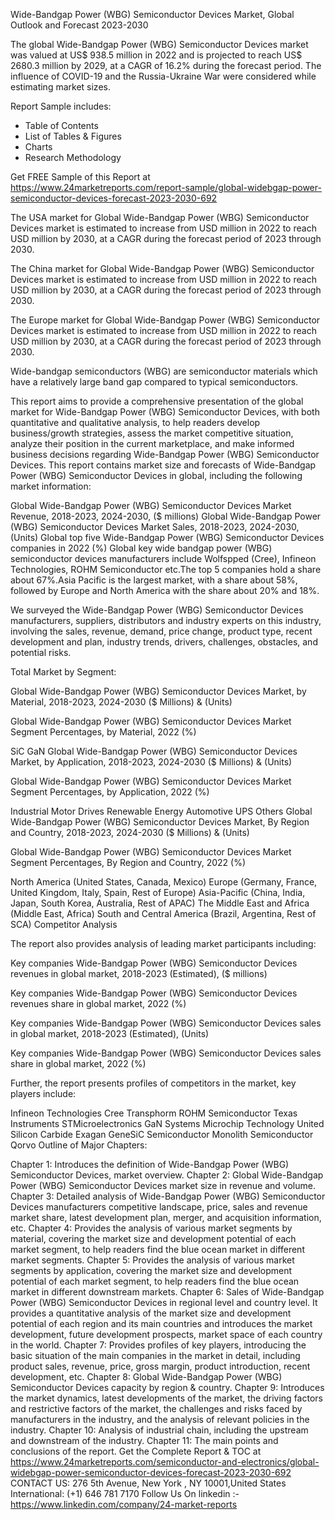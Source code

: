Wide-Bandgap Power (WBG) Semiconductor Devices Market, Global Outlook and Forecast 2023-2030

The global Wide-Bandgap Power (WBG) Semiconductor Devices market was valued at US$ 938.5 million in 2022 and is projected to reach US$ 2680.3 million by 2029, at a CAGR of 16.2% during the forecast period. The influence of COVID-19 and the Russia-Ukraine War were considered while estimating market sizes.

Report Sample includes:
- Table of Contents
- List of Tables & Figures
- Charts
- Research Methodology

Get FREE Sample of this Report at https://www.24marketreports.com/report-sample/global-widebgap-power-semiconductor-devices-forecast-2023-2030-692

The USA market for Global Wide-Bandgap Power (WBG) Semiconductor Devices market is estimated to increase from USD million in 2022 to reach USD million by 2030, at a CAGR during the forecast period of 2023 through 2030.

The China market for Global Wide-Bandgap Power (WBG) Semiconductor Devices market is estimated to increase from USD million in 2022 to reach USD million by 2030, at a CAGR during the forecast period of 2023 through 2030.

The Europe market for Global Wide-Bandgap Power (WBG) Semiconductor Devices market is estimated to increase from USD million in 2022 to reach USD million by 2030, at a CAGR during the forecast period of 2023 through 2030.

Wide-bandgap semiconductors (WBG) are semiconductor materials which have a relatively large band gap compared to typical semiconductors.

This report aims to provide a comprehensive presentation of the global market for Wide-Bandgap Power (WBG) Semiconductor Devices, with both quantitative and qualitative analysis, to help readers develop business/growth strategies, assess the market competitive situation, analyze their position in the current marketplace, and make informed business decisions regarding Wide-Bandgap Power (WBG) Semiconductor Devices. This report contains market size and forecasts of Wide-Bandgap Power (WBG) Semiconductor Devices in global, including the following market information:

Global Wide-Bandgap Power (WBG) Semiconductor Devices Market Revenue, 2018-2023, 2024-2030, ($ millions)
Global Wide-Bandgap Power (WBG) Semiconductor Devices Market Sales, 2018-2023, 2024-2030, (Units)
Global top five Wide-Bandgap Power (WBG) Semiconductor Devices companies in 2022 (%)
Global key wide bandgap power (WBG) semiconductor devices manufacturers include Wolfspped (Cree), Infineon Technologies, ROHM Semiconductor etc.The top 5 companies hold a share about 67%.Asia Pacific is the largest market, with a share about 58%, followed by Europe and North America with the share about 20% and 18%.

We surveyed the Wide-Bandgap Power (WBG) Semiconductor Devices manufacturers, suppliers, distributors and industry experts on this industry, involving the sales, revenue, demand, price change, product type, recent development and plan, industry trends, drivers, challenges, obstacles, and potential risks.

Total Market by Segment:

Global Wide-Bandgap Power (WBG) Semiconductor Devices Market, by Material, 2018-2023, 2024-2030 ($ Millions) & (Units)

Global Wide-Bandgap Power (WBG) Semiconductor Devices Market Segment Percentages, by Material, 2022 (%)

SiC
GaN
Global Wide-Bandgap Power (WBG) Semiconductor Devices Market, by Application, 2018-2023, 2024-2030 ($ Millions) & (Units)

Global Wide-Bandgap Power (WBG) Semiconductor Devices Market Segment Percentages, by Application, 2022 (%)

Industrial Motor Drives
Renewable Energy
Automotive
UPS
Others
Global Wide-Bandgap Power (WBG) Semiconductor Devices Market, By Region and Country, 2018-2023, 2024-2030 ($ Millions) & (Units)

Global Wide-Bandgap Power (WBG) Semiconductor Devices Market Segment Percentages, By Region and Country, 2022 (%)

North America (United States, Canada, Mexico)
Europe (Germany, France, United Kingdom, Italy, Spain, Rest of Europe)
Asia-Pacific (China, India, Japan, South Korea, Australia, Rest of APAC)
The Middle East and Africa (Middle East, Africa)
South and Central America (Brazil, Argentina, Rest of SCA)
Competitor Analysis

The report also provides analysis of leading market participants including:

Key companies Wide-Bandgap Power (WBG) Semiconductor Devices revenues in global market, 2018-2023 (Estimated), ($ millions)

Key companies Wide-Bandgap Power (WBG) Semiconductor Devices revenues share in global market, 2022 (%)

Key companies Wide-Bandgap Power (WBG) Semiconductor Devices sales in global market, 2018-2023 (Estimated), (Units)

Key companies Wide-Bandgap Power (WBG) Semiconductor Devices sales share in global market, 2022 (%)

Further, the report presents profiles of competitors in the market, key players include:

Infineon Technologies
Cree
Transphorm
ROHM Semiconductor
Texas Instruments
STMicroelectronics
GaN Systems
Microchip Technology
United Silicon Carbide
Exagan
GeneSiC Semiconductor
Monolith Semiconductor
Qorvo
Outline of Major Chapters:

Chapter 1: Introduces the definition of Wide-Bandgap Power (WBG) Semiconductor Devices, market overview.
Chapter 2: Global Wide-Bandgap Power (WBG) Semiconductor Devices market size in revenue and volume.
Chapter 3: Detailed analysis of Wide-Bandgap Power (WBG) Semiconductor Devices manufacturers competitive landscape, price, sales and revenue market share, latest development plan, merger, and acquisition information, etc.
Chapter 4: Provides the analysis of various market segments by material, covering the market size and development potential of each market segment, to help readers find the blue ocean market in different market segments.
Chapter 5: Provides the analysis of various market segments by application, covering the market size and development potential of each market segment, to help readers find the blue ocean market in different downstream markets.
Chapter 6: Sales of Wide-Bandgap Power (WBG) Semiconductor Devices in regional level and country level. It provides a quantitative analysis of the market size and development potential of each region and its main countries and introduces the market development, future development prospects, market space of each country in the world.
Chapter 7: Provides profiles of key players, introducing the basic situation of the main companies in the market in detail, including product sales, revenue, price, gross margin, product introduction, recent development, etc.
Chapter 8: Global Wide-Bandgap Power (WBG) Semiconductor Devices capacity by region & country.
Chapter 9: Introduces the market dynamics, latest developments of the market, the driving factors and restrictive factors of the market, the challenges and risks faced by manufacturers in the industry, and the analysis of relevant policies in the industry.
Chapter 10: Analysis of industrial chain, including the upstream and downstream of the industry.
Chapter 11: The main points and conclusions of the report.
Get the Complete Report & TOC at https://www.24marketreports.com/semiconductor-and-electronics/global-widebgap-power-semiconductor-devices-forecast-2023-2030-692
CONTACT US:
276 5th Avenue, New York , NY 10001,United States
International: (+1) 646 781 7170
Follow Us On linkedin :- https://www.linkedin.com/company/24-market-reports
